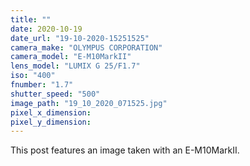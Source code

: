 ```yaml
---
title: ""
date: 2020-10-19
date_url: "19-10-2020-15251525"
camera_make: "OLYMPUS CORPORATION"
camera_model: "E-M10MarkII"
lens_model: "LUMIX G 25/F1.7"
iso: "400"
fnumber: "1.7"
shutter_speed: "500"
image_path: "19_10_2020_071525.jpg"
pixel_x_dimension: 
pixel_y_dimension: 
---
```


This post features an image taken with an E-M10MarkII.